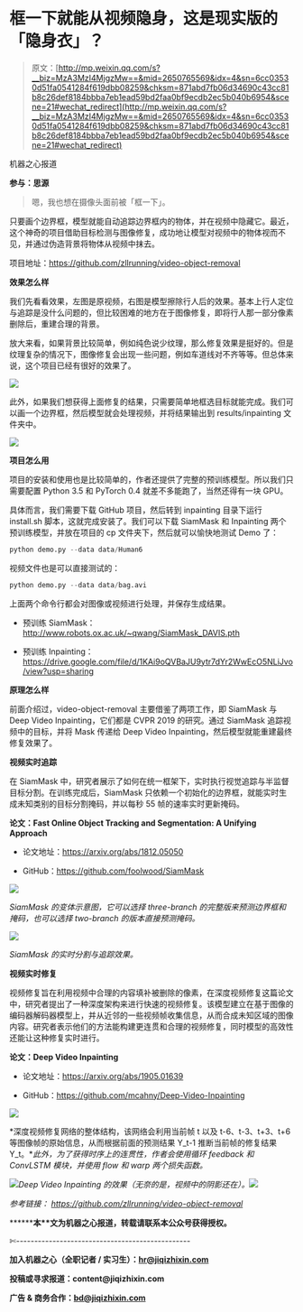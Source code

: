 # 框一下就能从视频隐身，这是现实版的「隐身衣」？

> 原文：[http://mp.weixin.qq.com/s?__biz=MzA3MzI4MjgzMw==&mid=2650765569&idx=4&sn=6cc03530d51fa0541284f619dbb08259&chksm=871abd7fb06d34690c43cc81b8c26def8184bbba7eb1ead59bd2faa0bf9ecdb2ec5b040b6954&scene=21#wechat_redirect](http://mp.weixin.qq.com/s?__biz=MzA3MzI4MjgzMw==&mid=2650765569&idx=4&sn=6cc03530d51fa0541284f619dbb08259&chksm=871abd7fb06d34690c43cc81b8c26def8184bbba7eb1ead59bd2faa0bf9ecdb2ec5b040b6954&scene=21#wechat_redirect)

机器之心报道

**参与：思源**

> 嗯，我也想在摄像头面前被「框一下」。

只要画个边界框，模型就能自动追踪边界框内的物体，并在视频中隐藏它。最近，这个神奇的项目借助目标检测与图像修复，成功地让模型对视频中的物体视而不见，并通过伪造背景将物体从视频中抹去。

项目地址：https://github.com/zllrunning/video-object-removal

**效果怎么样**

我们先看看效果，左图是原视频，右图是模型擦除行人后的效果。基本上行人定位与追踪是没什么问题的，但比较困难的地方在于图像修复，即将行人那一部分像素删除后，重建合理的背景。

放大来看，如果背景比较简单，例如纯色说少纹理，那么修复效果是挺好的。但是纹理复杂的情况下，图像修复会出现一些问题，例如车道线对不齐等等。但总体来说，这个项目已经有很好的效果了。

![](../Images/2c6f20536937ac486c141ab66112fc82.jpg)

此外，如果我们想获得上面修复的结果，只需要简单地框选目标就能完成。我们可以画一个边界框，然后模型就会处理视频，并将结果输出到 results/inpainting 文件夹中。

![](../Images/958c72d0706bc1e3dcf0cc78c227bdb8.jpg)

**项目怎么用**

项目的安装和使用也是比较简单的，作者还提供了完整的预训练模型。所以我们只需要配置 Python 3.5 和 PyTorch 0.4 就差不多能跑了，当然还得有一块 GPU。

具体而言，我们需要下载 GitHub 项目，然后转到 inpainting 目录下运行 install.sh 脚本，这就完成安装了。我们可以下载 SiamMask 和 Inpainting 两个预训练模型，并放在项目的 cp 文件夹下，然后就可以愉快地测试 Demo 了：

```py
python demo.py --data data/Human6
```

视频文件也是可以直接测试的：

```py
python demo.py --data data/bag.avi
```

上面两个命令行都会对图像或视频进行处理，并保存生成结果。

*   预训练 SiamMask：http://www.robots.ox.ac.uk/~qwang/SiamMask_DAVIS.pth

*   预训练 Inpainting：https://drive.google.com/file/d/1KAi9oQVBaJU9ytr7dYr2WwEcO5NLiJvo/view?usp=sharing

**原理怎么样**

前面介绍过，video-object-removal 主要借鉴了两项工作，即 SiamMask 与 Deep Video Inpainting，它们都是 CVPR 2019 的研究。通过 SiamMask 追踪视频中的目标，并将 Mask 传递给 Deep Video Inpainting，然后模型就能重建最终修复效果了。

**视频实时追踪**

在 SiamMask 中，研究者展示了如何在统一框架下，实时执行视觉追踪与半监督目标分割。在训练完成后，SiamMask 只依赖一个初始化的边界框，就能实时生成未知类别的目标分割掩码，并以每秒 55 帧的速率实时更新掩码。

**论文：Fast Online Object Tracking and Segmentation: A Unifying Approach**

*   论文地址：https://arxiv.org/abs/1812.05050

*   GitHub：https://github.com/foolwood/SiamMask

![](../Images/197b4233c6ead1f2800f08530e437245.jpg)

*SiamMask 的变体示意图，它可以选择 three-branch 的完整版来预测边界框和掩码，也可以选择 two-branch 的版本直接预测掩码。*

![](../Images/99fcb26f68eb704c5ff3cf5b7be34322.jpg)

*SiamMask 的实时分割与追踪效果。*

**视频实时修复**

视频修复旨在利用视频中合理的内容填补被删除的像素，在深度视频修复这篇论文中，研究者提出了一种深度架构来进行快速的视频修复。该模型建立在基于图像的编码器解码器模型上，并从近邻的一些视频帧收集信息，从而合成未知区域的图像内容。研究者表示他们的方法能构建更连贯和合理的视频修复，同时模型的高效性还能让这种修复实时进行。

**论文：Deep Video Inpainting**

*   论文地址：https://arxiv.org/abs/1905.01639

*   GitHub：https://github.com/mcahny/Deep-Video-Inpainting

![](../Images/27fb6fb0cbbaa0cc573ac4d87eaf8f48.jpg)

*深度视频修复网络的整体结构，该网络会利用当前帧 t 以及 t-6、t-3、t+3、t+6 等图像帧的原始信息，从而根据前面的预测结果 Y_t-1 推断当前帧的修复结果 Y_t。**此外，为了获得时序上的连贯性，作者会使用循环 feedback 和 ConvLSTM 模块，并使用 flow 和 warp 两个损失函数。*

![](../Images/f628b3c058e880296b02040d9cf6b6f5.jpg)*Deep Video Inpainting 的效果（无奈的是，视频中的阴影还在）。*****![](../Images/98db554c57db91144fde9866558fb8c3.jpg)******

*参考链接：*
*https://github.com/zllrunning/video-object-removal*

********本****文为机器之心报道，**转载请联系本公众号获得授权****。**

✄------------------------------------------------

**加入机器之心（全职记者 / 实习生）：hr@jiqizhixin.com**

**投稿或寻求报道：**content**@jiqizhixin.com**

**广告 & 商务合作：bd@jiqizhixin.com**